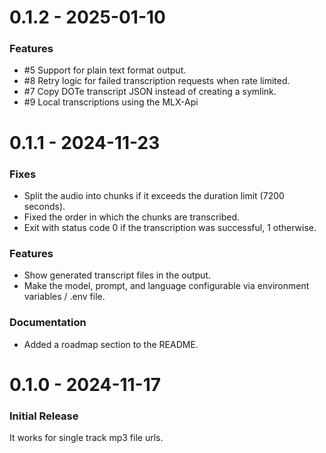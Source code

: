 0.1.2 - 2025-01-10
==================

### Features

- #5 Support for plain text format output.
- #8 Retry logic for failed transcription requests when rate limited.
- #7 Copy DOTe transcript JSON instead of creating a symlink.
- #9 Local transcriptions using the MLX-Api

0.1.1 - 2024-11-23
==================

### Fixes

- Split the audio into chunks if it exceeds the duration limit (7200 seconds).
- Fixed the order in which the chunks are transcribed.
- Exit with status code 0 if the transcription was successful, 1 otherwise.

### Features

- Show generated transcript files in the output.
- Make the model, prompt, and language configurable via environment variables / .env file.

### Documentation

- Added a roadmap section to the README.

0.1.0 - 2024-11-17
==================

### Initial Release

It works for single track mp3 file urls.